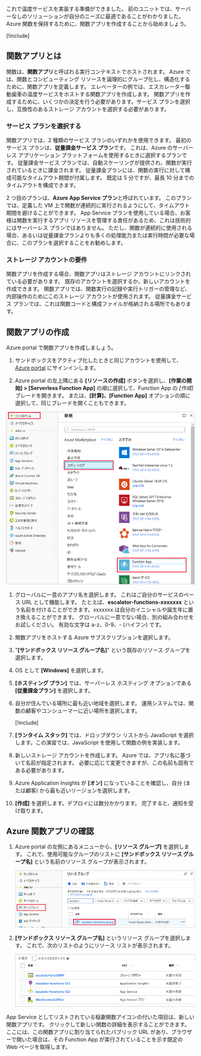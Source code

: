 これで温度サービスを実装する準備ができました。 前のユニットでは、サーバーなしのソリューションが自分のニーズに最適であることがわかりました。 Azure 関数を保持するために、関数アプリを作成することから始めましょう。

[!include[](../../../includes/azure-sandbox-activate.md)]

## <a name="what-is-a-function-app"></a>関数アプリとは

関数は、**関数アプリ**と呼ばれる実行コンテキストでホストされます。 Azure では、関数とコンピューティング リソースを論理的にグループ化し、構造化するために、関数アプリを定義します。 エレベーターの例では、エスカレーター駆動歯車の温度サービスをホストする関数アプリを作成します。 関数アプリを作成するために、いくつかの決定を行う必要があります。サービス プランを選択し、互換性のあるストレージ アカウントを選択する必要があります。

### <a name="choosing-a-service-plan"></a>サービス プランを選択する

関数アプリでは、2 種類のサービス プランのいずれかを使用できます。 最初のサービス プランは、**従量課金サービス プラン**です。 これは、Azure のサーバーレス アプリケーション プラットフォームを使用するときに選択するプランです。 従量課金サービス プランでは、自動スケーリングが提供され、関数が実行されているときに課金されます。 従量課金プランには、関数の実行に対して構成可能なタイムアウト期間が付属します。 既定は 5 分ですが、最長 10 分までのタイムアウトを構成できます。

2 つ目のプランは、**Azure App Service プラン**と呼ばれています。 このプランでは、定義した VM 上で関数が連続的に実行されるようにして、タイムアウト期間を避けることができます。 App Service プランを使用している場合、お客様は関数を実行するアプリ リソースを管理する責任があるため、これは技術的にはサーバーレス プランではありません。 ただし、関数が連続的に使用される場合、あるいは従量課金プランよりも多くの処理能力または実行時間が必要な場合に、このプランを選択することをお勧めします。

### <a name="storage-account-requirements"></a>ストレージ アカウントの要件

関数アプリを作成する場合、関数アプリはストレージ アカウントにリンクされている必要があります。 既存のアカウントを選択するか、新しいアカウントを作成できます。 関数アプリでは、関数実行の記録や実行トリガーの管理など、内部操作のためにこのストレージ アカウントが使用されます。 従量課金サービス プランでは、これは関数コードと構成ファイルが格納される場所でもあります。

## <a name="create-a-function-app"></a>関数アプリの作成

Azure portal で関数アプリを作成しましょう。

1. サンドボックスをアクティブ化したときと同じアカウントを使用して、[Azure portal](https://portal.azure.com/learn.docs.microsoft.com?azure-portal=true) にサインインします。

1. Azure portal の左上隅にある **[リソースの作成]** ボタンを選択し、**[作業の開始] > [Serverless Function App]** の順に選択して、Function App の *[作成]* ブレードを開きます。 または、**[計算]、[Function App]** オプションの順に選択して、同じブレードを開くこともできます。

  ![[計算] セクションと Function App が強調表示されている [リソースの作成] ブレードを示す Azure portal のスクリーンショット。](../media/3-create-function-app-blade.png)

1. グローバルに一意のアプリ名を選択します。 これはご自分のサービスのベース URL として機能します。 たとえば、**escalator-functions-xxxxxxx** という名前を付けることができます。xxxxxxx は自分のイニシャルや誕生年に置き換えることができます。 グローバルに一意でない場合、別の組み合わせをお試しください。 有効な文字は a-z、0-9、- (ハイフン) です。

1. 関数アプリをホストする Azure サブスクリプションを選択します。

1. "**<rgn>[サンドボックス リソース グループ名]</rgn>**" という既存のリソース グループを選択します。

1. OS として **[Windows]** を選択します。

1. **[ホスティング プラン]** では、サーバーレス ホスティング オプションである **[従量課金プラン]** を選択します。

1. 自分が住んでいる場所に最も近い地域を選択します。 運用システムでは、関数の顧客やコンシューマーに近い場所を選択します。

    [!include[](../../../includes/azure-sandbox-regions-first-mention-note-friendly.md)]

1. **[ランタイム スタック]** では、ドロップダウン リストから JavaScript を選択します。この演習では、JavaScript を使用して関数の例を実装します。

1. 新しいストレージ アカウントを作成します。 Azure では、アプリ名に基づいて名前が指定されます。 必要に応じて変更できますが、この名前も固有である必要があります。

1. Azure Application Insights が **[オン]** になっていることを確認し、自分 (または顧客) から最も近いリージョンを選択します。

1. **[作成]** を選択します。デプロイには数分かかります。 完了すると、通知を受け取ります。

## <a name="verify-your-azure-function-app"></a>Azure 関数アプリの確認

1. Azure portal の左側にあるメニューから、**[リソース グループ]** を選択します。 これで、使用可能なグループのリストに **<rgn>[サンドボックス リソース グループ名]</rgn>** という名前のリソース グループが表示されます。

    ![[リソース グループ] メニュー項目と <rgn>[サンドボックス リソース グループ名]</rgn> リスト項目が強調表示されている [リソース グループ] ブレードを示す Azure portal のスクリーンショット。](../media/3-resource-group.png)

1. **<rgn>[サンドボックス リソース グループ名]</rgn>** というリソース グループを選択します。 これで、次のリストのようにリソース リストが表示されます。

    ![App Service プラン、Storage アカウント、Application Insights リソースおよび App Service のエントリを含む、<rgn>[サンドボックス リソース グループ名]</rgn> グループ内のすべてのリソースを示す Azure portal のスクリーンショット。](../media/3-resource-list.png)

App Service としてリストされている稲妻関数アイコンの付いた項目は、新しい関数アプリです。 クリックして新しい関数の詳細を表示することができます。ここには、この関数アプリに割り当てられたパブリック URL があり、ブラウザーで開いた場合は、その Function App が実行されていることを示す既定の Web ページを取得します。
